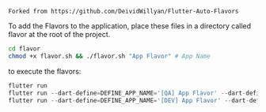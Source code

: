 ```
Forked from https://github.com/DeividWillyan/Flutter-Auto-Flavors
```
To add the Flavors to the application, place these files in a directory called flavor at the root of the project.

```bash
cd flavor
chmod +x flavor.sh && ./flavor.sh "App Flavor" # App Name
```

to execute the flavors:

```dart
flutter run
flutter run --dart-define=DEFINE_APP_NAME='[QA] App Flavor' --dart-define=DEFINE_APP_SUFFIX=.qa
flutter run --dart-define=DEFINE_APP_NAME='[DEV] App Flavor' --dart-define=DEFINE_APP_SUFFIX=.dev
```

